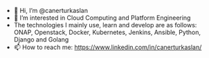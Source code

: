 - 👋 Hi, I’m @canerturkaslan
- 👀 I’m interested in Cloud Computing and Platform Engineering
- The technologies I mainly use, learn and develop are as follows:  
  ONAP, Openstack, Docker, Kubernetes, Jenkins, Ansible, Python, Django and Golang
- 📫 How to reach me: https://www.linkedin.com/in/canerturkaslan/

<!---
canerturkaslan/canerturkaslan is a ✨ special ✨ repository because its `README.md` (this file) appears on your GitHub profile.
You can click the Preview link to take a look at your changes.
--->
